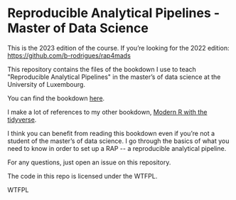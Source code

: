 # Reproducible Analytical Pipelines - Master of Data Science

This is the 2023 edition of the course. If you’re looking for the 2022 edition:  https://github.com/b-rodrigues/rap4mads

This repository contains the files of the bookdown I use to teach "Reproducible Analytical Pipelines" in the master’s of data science at the University of Luxembourg.

You can find the bookdown [here](https://b-rodrigues.github.io/rap4mads/index.html). 

I make a lot of references to my other bookdown, [Modern R with the tidyverse](https://modern-rstats.eu/).

I think you can benefit from reading this bookdown even if you’re not a student of the master’s of data science. I go through the basics of what you need
to know in order to set up a RAP -- a reproducible analytical pipeline.

For any questions, just open an issue on this repository.

The code in this repo is licensed under the WTFPL.

<a href="http://www.wtfpl.net/"><img
       src="http://www.wtfpl.net/wp-content/uploads/2012/12/wtfpl-badge-4.png"
       width="80" height="15" alt="WTFPL" /></a>
